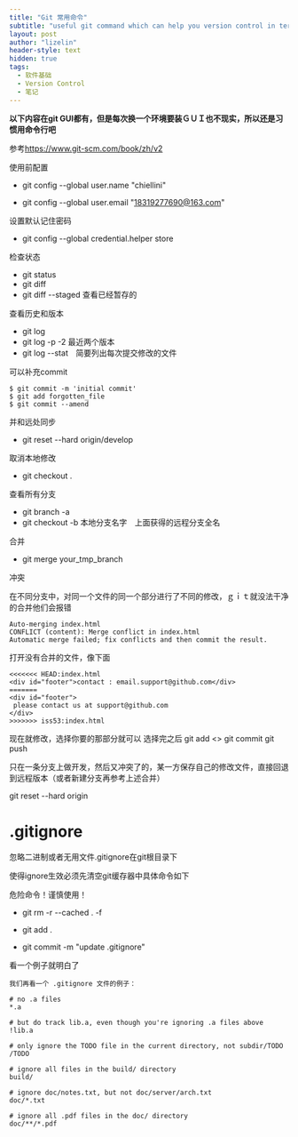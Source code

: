 ```yaml
---
title: "Git 常用命令"
subtitle: "useful git command which can help you version control in terminal"
layout: post
author: "lizelin"
header-style: text
hidden: true
tags:
  - 软件基础
  - Version Control
  - 笔记
---
```

**以下内容在git GUI都有，但是每次换一个环境要装ＧＵＩ也不现实，所以还是习惯用命令行吧**

参考<https://www.git-scm.com/book/zh/v2>

使用前配置

* git config --global user.name "chiellini"

* git config --global user.email "18319277690@163.com"

设置默认记住密码

* git config --global credential.helper store

检查状态

* git status
* git diff
* git diff --staged 查看已经暂存的

查看历史和版本

* git log
* git log -p -2 最近两个版本
* git log --stat　简要列出每次提交修改的文件

可以补充commit

```
$ git commit -m 'initial commit'
$ git add forgotten_file
$ git commit --amend
```

并和远处同步

* git reset --hard origin/develop

取消本地修改

* git checkout .

查看所有分支

* git branch -a
* git checkout -b 本地分支名字　上面获得的远程分支全名

合并

* git merge your_tmp_branch

冲突

在不同分支中，对同一个文件的同一个部分进行了不同的修改，ｇｉｔ就没法干净的合并他们会报错

```
Auto-merging index.html
CONFLICT (content): Merge conflict in index.html
Automatic merge failed; fix conflicts and then commit the result.
```

打开没有合并的文件，像下面

```
<<<<<<< HEAD:index.html
<div id="footer">contact : email.support@github.com</div>
=======
<div id="footer">
 please contact us at support@github.com
</div>
>>>>>>> iss53:index.html
```

现在就修改，选择你要的那部分就可以
选择完之后
git add <>
git commit
git push



只在一条分支上做开发，然后又冲突了的，某一方保存自己的修改文件，直接回退到远程版本（或者新建分支再参考上述合并）

git reset --hard origin

# .gitignore

忽略二进制或者无用文件.gitignore在git根目录下

使得ignore生效必须先清空git缓存器中具体命令如下

危险命令！谨慎使用！
* git rm -r --cached . -f  

* git add .
* git commit -m "update .gitignore"

看一个例子就明白了

```
我们再看一个 .gitignore 文件的例子：

# no .a files
*.a

# but do track lib.a, even though you're ignoring .a files above
!lib.a

# only ignore the TODO file in the current directory, not subdir/TODO
/TODO

# ignore all files in the build/ directory
build/

# ignore doc/notes.txt, but not doc/server/arch.txt
doc/*.txt

# ignore all .pdf files in the doc/ directory
doc/**/*.pdf
```